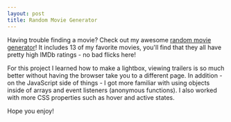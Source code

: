 ```yaml
---
layout: post
title: Random Movie Generator
---
```

Having trouble finding a movie? Check out my awesome <a href='http://rachelmcquirk.com/projects/moviegenerator/index.html' target='_blank'>random movie generator</a>! It includes 13 of my favorite movies, you'll find that they all have pretty high IMDb ratings - no bad flicks here!

For this project I learned how to make a lightbox, viewing trailers is so much better without having the browser take you to a different page. In addition - on the JavaScript side of things - I got more familiar with using objects inside of arrays and event listeners (anonymous functions). I also worked with more CSS properties such as hover and active states.

Hope you enjoy!
